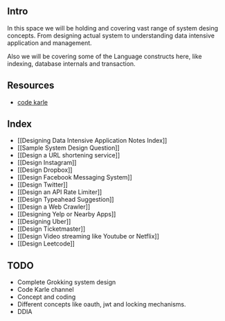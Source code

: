 
## Intro

In this space we will be holding and covering vast range of system desing concepts. From designing actual system to understanding data intensive application and management.

Also we will be covering some of the Language constructs here, like indexing, database internals and transaction.

## Resources
* [code karle](https://www.codekarle.com/)
## Index

* [[Designing Data Intensive Application Notes Index]]
* [[Sample System Design Question]]
* [[Design a URL shortening service]]
* [[Design Instagram]]
* [[Design Dropbox]]
* [[Design Facebook Messaging System]]
* [[Design Twitter]]
* [[Design an API Rate Limiter]]
* [[Design Typeahead Suggestion]]
* [[Design a Web Crawler]]
* [[Designing Yelp or Nearby Apps]]
* [[Designing Uber]]
* [[Design Ticketmaster]]
* [[Design Video streaming like Youtube or Netflix]]
* [[Design Leetcode]]
## TODO

*  Complete Grokking system design
*  Code Karle channel
*  Concept and coding
*  Different concepts like oauth, jwt and locking mechanisms.
*  DDIA